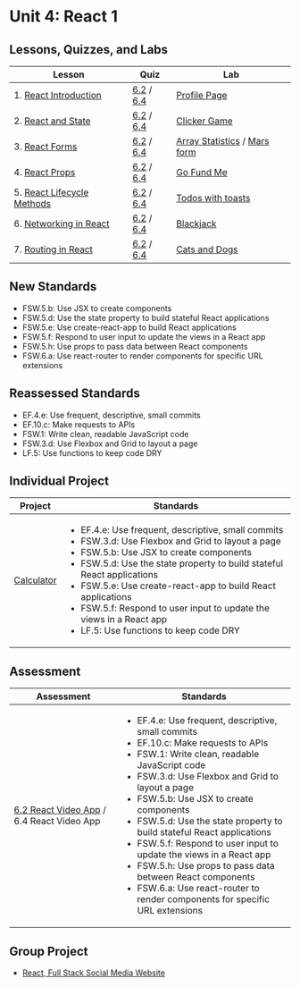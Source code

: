 # Unit 4: React 1

## Lessons, Quizzes, and Labs

| Lesson | Quiz | Lab |
| --- | --- | --- |
| 1. [React Introduction](https://github.com/joinpursuit/Pursuit-Core-Web/tree/master/react/react_intro) | [6.2](https://canvas.instructure.com/courses/1605748/quizzes/4462121) / [6.4](https://canvas.instructure.com/courses/1705731/quizzes/4655726) | [Profile Page](https://github.com/joinpursuit/Pursuit-Core-Web-React-Introduction-Lab) |
| 2. [React and State](./react_events/README.md) | [6.2](https://canvas.instructure.com/courses/1605748/quizzes/4477601) / [6.4](https://canvas.instructure.com/courses/1705731/quizzes/4655727) | [Clicker Game](https://github.com/joinpursuit/Pursuit-Core-Web-React-State-Lab) |
| 3. [React Forms](https://github.com/joinpursuit/Pursuit-Core-Web/tree/master/react/react_forms) | [6.2](https://canvas.instructure.com/courses/1605748/assignments/13127884) / [6.4](https://canvas.instructure.com/courses/1705731/quizzes/4655725) | [Array Statistics](https://github.com/joinpursuit/Pursuit-Core-Web-React-Forms-Lab) / [Mars form](https://github.com/joinpursuit/Pursuit-Core-Web-Mars-Form-Lab) |
| 4. [React Props](https://github.com/joinpursuit/Pursuit-Core-Web/tree/master/react/props_and_component_structure) | [6.2](https://canvas.instructure.com/courses/1605748/quizzes/4491891) / [6.4](https://canvas.instructure.com/courses/1705731/quizzes/4655724) | [Go Fund Me](https://github.com/joinpursuit/Pursuit-Core-Web-Props-Lab) |
| 5. [React Lifecycle Methods](https://github.com/joinpursuit/Pursuit-Core-Web/tree/master/react/lifecycle_methods) | [6.2](https://canvas.instructure.com/courses/1605748/quizzes/4501660) / [6.4](https://canvas.instructure.com/courses/1705731/quizzes/4655722) | [Todos with toasts](https://github.com/joinpursuit/Pursuit-Core-Web-React-Lifecycles-Lab/tree/master) |
| 6. [Networking in React](https://github.com/joinpursuit/Pursuit-Core-Web/tree/master/react/react_networking) | [6.2](https://canvas.instructure.com/courses/1605748/assignments/13261311) / [6.4](https://canvas.instructure.com/courses/1705731/quizzes/4655723) | [Blackjack](https://github.com/joinpursuit/Pursuit-Core-Web-React-Networking-Lab) |
| 7. [Routing in React](https://github.com/joinpursuit/Pursuit-Core-Web/tree/master/react/react_routing) | [6.2](https://canvas.instructure.com/courses/1605748/assignments/13262987) / [6.4](https://canvas.instructure.com/courses/1705731/quizzes/4655721) | [Cats and Dogs](https://github.com/joinpursuit/Pursuit-Core-Web-React-Routing-Lab/blob/master/README.md) |

## New Standards

* FSW.5.b: Use JSX to create components
* FSW.5.d: Use the state property to build stateful React applications
* FSW.5.e: Use create-react-app to build React applications
* FSW.5.f: Respond to user input to update the views in a React app
* FSW.5.h: Use props to pass data between React components
* FSW.6.a: Use react-router to render components for specific URL extensions

## Reassessed Standards

* EF.4.e: Use frequent, descriptive, small commits
* EF.10.c: Make requests to APIs
* FSW.1: Write clean, readable JavaScript code
* FSW.3.d: Use Flexbox and Grid to layout a page
* LF.5: Use functions to keep code DRY

## Individual Project

| Project | Standards |
| --- | --- |
| [Calculator](https://github.com/joinpursuit/Pursuit-Core-Web-React-Calculator-Lab) | <ul><li>EF.4.e: Use frequent, descriptive, small commits</li><li>FSW.3.d: Use Flexbox and Grid to layout a page</li><li>FSW.5.b: Use JSX to create components</li><li>FSW.5.d: Use the state property to build stateful React applications</li><li>FSW.5.e: Use create-react-app to build React applications</li><li>FSW.5.f: Respond to user input to update the views in a React app</li><li>LF.5: Use functions to keep code DRY</li></ul> |

## Assessment

| Assessment | Standards |
| --- | --- |
| [6.2 React Video App](https://canvas.instructure.com/courses/1605748/assignments/13393999) / 6.4 React Video App | <ul><li>EF.4.e: Use frequent, descriptive, small commits</li><li>EF.10.c: Make requests to APIs</li><li>FSW.1: Write clean, readable JavaScript code</li><li>FSW.3.d: Use Flexbox and Grid to layout a page</li><li>FSW.5.b: Use JSX to create components</li><li>FSW.5.d: Use the state property to build stateful React applications</li><li>FSW.5.f: Respond to user input to update the views in a React app</li><li>FSW.5.h: Use props to pass data between React components</li><li>FSW.6.a: Use react-router to render components for specific URL extensions</li></ul> |

## Group Project

- [React, Full Stack Social Media Website](https://github.com/joinpursuit/Pursuit-Core-Web-React-Group-Project/blob/master/README.md)
